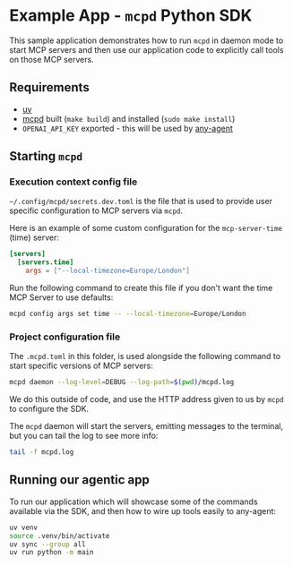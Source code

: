 # Example App - `mcpd` Python SDK

This sample application demonstrates how to run `mcpd` in daemon mode to start MCP servers and then use our
application code to explicitly call tools on those MCP servers.

## Requirements

* [uv](https://docs.astral.sh/uv/getting-started/installation/)
* [mcpd](https://github.com/mozilla-ai/mcpd-cli) built (`make build`) and installed (`sudo make install`)
* `OPENAI_API_KEY` exported - this will be used by [any-agent](https://github.com/mozilla-ai/any-agent)

## Starting `mcpd`

### Execution context config file

`~/.config/mcpd/secrets.dev.toml` is the file that is used to provide user specific configuration to MCP servers via `mcpd`.

Here is an example of some custom configuration for the `mcp-server-time` (time) server:

```toml
[servers]
  [servers.time]
    args = ["--local-timezone=Europe/London"]
```

Run the following command to create this file if you don't want the time MCP Server to use defaults:

```bash
mcpd config args set time -- --local-timezone=Europe/London
```

### Project configuration file

The `.mcpd.toml` in this folder, is used alongside the following command to start specific versions of MCP servers:

```bash
mcpd daemon --log-level=DEBUG --log-path=$(pwd)/mcpd.log
```

We do this outside of code, and use the HTTP address given to us by `mcpd` to configure the SDK.

The `mcpd` daemon will start the servers, emitting messages to the terminal, but you can tail the log to see more info:

```bash
tail -f mcpd.log
```

## Running our agentic app

To run our application which will showcase some of the commands available via the SDK, and then how to wire up tools easily
to any-agent:

```bash
uv venv
source .venv/bin/activate
uv sync --group all
uv run python -m main
```
